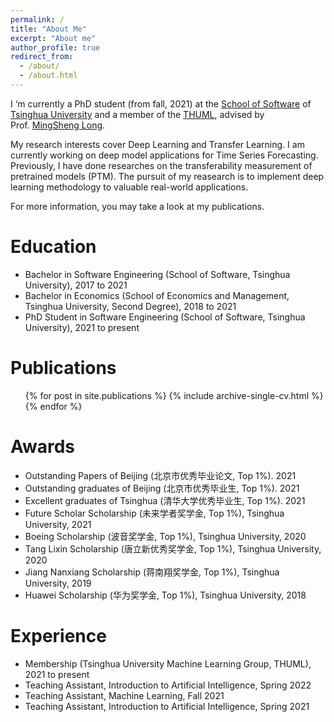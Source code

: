 ```yaml
---
permalink: /
title: "About Me"
excerpt: "About me"
author_profile: true
redirect_from: 
  - /about/
  - /about.html
---
```


I ‘m currently a PhD student (from fall, 2021) at the [School of Software](https://www.thss.tsinghua.edu.cn/en/) of [Tsinghua University](https://www.tsinghua.edu.cn/en/) and a member of the [THUML](https://thuml.ai/), advised by Prof. [MingSheng Long](http://ise.thss.tsinghua.edu.cn/~mlong/). 

My research interests cover Deep Learning and Transfer Learning. I am currently working on deep model applications for Time Series Forecasting. Previously, I have done researches on the transferability measurement of pretrained models (PTM). The pursuit of my reasearch is to implement deep learning methodology to valuable real-world applications.

For more information, you may take a look at my publications.

Education
======

* Bachelor in Software Engineering (School of Software, Tsinghua University), 2017 to 2021
* Bachelor in Economics (School of Economics and Management, Tsinghua University, Second Degree), 2018 to 2021
* PhD Student in Software Engineering (School of Software, Tsinghua University), 2021 to present


Publications
======
  <ul>{% for post in site.publications %}
    {% include archive-single-cv.html %}
  {% endfor %}</ul>
  
Awards
======
* Outstanding Papers of Beijing (北京市优秀毕业论文, Top 1%). 2021
* Outstanding graduates of Beijing (北京市优秀毕业生, Top 1%). 2021
* Excellent graduates of Tsinghua (清华大学优秀毕业生, Top 1%). 2021
* Future Scholar Scholarship (未来学者奖学金, Top 1%), Tsinghua University, 2021
* Boeing Scholarship (波音奖学金, Top 1%), Tsinghua University, 2020
* Tang Lixin Scholarship (唐立新优秀奖学金, Top 1%), Tsinghua University, 2020
* Jiang Nanxiang Scholarship (蒋南翔奖学金, Top 1%), Tsinghua University, 2019
* Huawei Scholarship (华为奖学金, Top 1%), Tsinghua University, 2018

Experience
======
* Membership (Tsinghua University Machine Learning Group, THUML), 2021 to present
* Teaching Assistant, Introduction to Artificial Intelligence, Spring 2022
* Teaching Assistant, Machine Learning, Fall 2021
* Teaching Assistant, Introduction to Artificial Intelligence, Spring 2021
